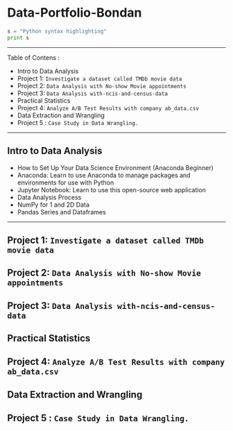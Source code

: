 # Data-Portfolio-Bondan
```python
s = "Python syntax highlighting"
print s
```
---
Table of Contens :
* Intro to Data Analysis
* Project 1:  `Investigate a dataset called TMDb movie data`
* Project 2: `Data Analysis with No-show Movie appointments`
* Project 3: `Data Analysis with-ncis-and-census-data`
* Practical Statistics
* Project 4: `Analyze A/B Test Results with company ab_data.csv`
* Data Extraction and Wrangling
* Project 5 : `Case Study in Data Wrangling.`
---
## Intro to Data Analysis
* How to Set Up Your Data Science Environment (Anaconda Beginner)
* Anaconda: Learn to use Anaconda to manage packages and environments for use with Python
* Jupyter Notebook: Learn to use this open-source web application 
* Data Analysis Process
* NumPy for 1 and 2D Data
* Pandas Series and Dataframes
---
## Project 1:  `Investigate a dataset called TMDb movie data`
## Project 2: `Data Analysis with No-show Movie appointments`
## Project 3: `Data Analysis with-ncis-and-census-data`
## Practical Statistics
## Project 4: `Analyze A/B Test Results with company ab_data.csv`
## Data Extraction and Wrangling
## Project 5 : `Case Study in Data Wrangling.`
